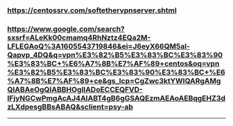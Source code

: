 ### https://centossrv.com/softethervpnserver.shtml

### https://www.google.com/search?sxsrf=ALeKk00cmamq4RhNztz4EQa2M-LFLEGAoQ%3A1605543719846&ei=J6eyX66QM5al-Qapvp_4DQ&q=vpn%E3%82%B5%E3%83%BC%E3%83%90%E3%83%BC+%E6%A7%8B%E7%AF%89+centos&oq=vpn%E3%82%B5%E3%83%BC%E3%83%90%E3%83%BC+%E6%A7%8B%E7%AF%89+ce&gs_lcp=CgZwc3ktYWIQARgAMgQIABAeOgQIABBHOgIIADoECCEQFVD-IFjyNGCwPmgAcAJ4AIABT4gB6gGSAQEzmAEAoAEBqgEHZ3dzLXdpesgBBsABAQ&sclient=psy-ab

---




```
```

```
```

```
```




